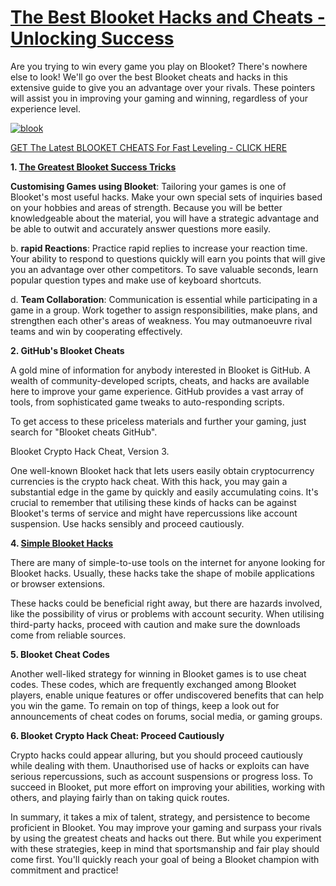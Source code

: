 # [The Best Blooket Hacks and Cheats - Unlocking Success](https://shorturl.at/FAu3v)

Are you trying to win every game you play on Blooket? There's nowhere else to look! We'll go over the best Blooket cheats and hacks in this extensive guide to give you an advantage over your rivals. These pointers will assist you in improving your gaming and winning, regardless of your experience level.

[![blook](https://github.com/blookethacksgithub/cheats/assets/135044106/74a1d86e-7227-4648-b0fd-669c1d0b1f8b)](https://shorturl.at/FAu3v)

[GET The Latest BLOOKET CHEATS For Fast Leveling - CLICK HERE](https://shorturl.at/FAu3v)

**1. [The Greatest Blooket Success Tricks](https://shorturl.at/FAu3v)**

**Customising Games using Blooket**: Tailoring your games is one of Blooket's most useful hacks. Make your own special sets of inquiries based on your hobbies and areas of strength. Because you will be better knowledgeable about the material, you will have a strategic advantage and be able to outwit and accurately answer questions more easily.

b. **rapid Reactions**: Practice rapid replies to increase your reaction time. Your ability to respond to questions quickly will earn you points that will give you an advantage over other competitors. To save valuable seconds, learn popular question types and make use of keyboard shortcuts.

d. **Team Collaboration**: Communication is essential while participating in a game in a group. Work together to assign responsibilities, make plans, and strengthen each other's areas of weakness. You may outmanoeuvre rival teams and win by cooperating effectively.

**2. GitHub's Blooket Cheats**

A gold mine of information for anybody interested in Blooket is GitHub. A wealth of community-developed scripts, cheats, and hacks are available here to improve your game experience. GitHub provides a vast array of tools, from sophisticated game tweaks to auto-responding scripts.

To get access to these priceless materials and further your gaming, just search for "Blooket cheats GitHub".

Blooket Crypto Hack Cheat, Version 3.

One well-known Blooket hack that lets users easily obtain cryptocurrency currencies is the crypto hack cheat. With this hack, you may gain a substantial edge in the game by quickly and easily accumulating coins. It's crucial to remember that utilising these kinds of hacks can be against Blooket's terms of service and might have repercussions like account suspension. Use hacks sensibly and proceed cautiously.

**4. [Simple Blooket Hacks](https://shorturl.at/FAu3v)**

There are many of simple-to-use tools on the internet for anyone looking for Blooket hacks. Usually, these hacks take the shape of mobile applications or browser extensions.

These hacks could be beneficial right away, but there are hazards involved, like the possibility of virus or problems with account security. When utilising third-party hacks, proceed with caution and make sure the downloads come from reliable sources.

**5. Blooket Cheat Codes**

Another well-liked strategy for winning in Blooket games is to use cheat codes. These codes, which are frequently exchanged among Blooket players, enable unique features or offer undiscovered benefits that can help you win the game. To remain on top of things, keep a look out for announcements of cheat codes on forums, social media, or gaming groups.

**6. Blooket Crypto Hack Cheat: Proceed Cautiously**

Crypto hacks could appear alluring, but you should proceed cautiously while dealing with them. Unauthorised use of hacks or exploits can have serious repercussions, such as account suspensions or progress loss. To succeed in Blooket, put more effort on improving your abilities, working with others, and playing fairly than on taking quick routes.

In summary, it takes a mix of talent, strategy, and persistence to become proficient in Blooket. You may improve your gaming and surpass your rivals by using the greatest cheats and hacks out there. But while you experiment with these strategies, keep in mind that sportsmanship and fair play should come first. You'll quickly reach your goal of being a Blooket champion with commitment and practice!
